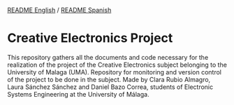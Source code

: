 [README English](https://github.com/danibcor/creative_electronics/blob/main/README_EN.md) / [README Spanish](https://github.com/danibcor/creative_electronics/blob/main/README.md)
# Creative Electronics Project 
This repository gathers all the documents and code necessary for the realization of the project of the Creative Electronics subject belonging to the University of Malaga (UMA). 
Repository for monitoring and version control of the project to be done in the subject.
Made by Clara Rubio Almagro, Laura Sánchez Sánchez and Daniel Bazo Correa, students of Electronic Systems Engineering at the University of Málaga.

